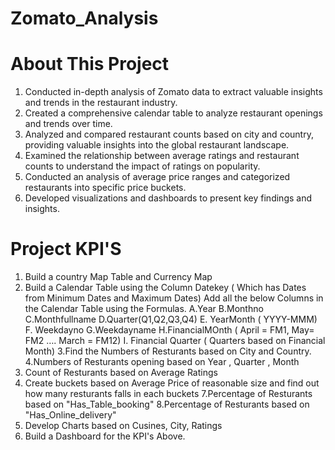 # Zomato_Analysis

# About This Project 
1) Conducted in-depth analysis of Zomato data to extract valuable insights and trends in the restaurant industry.
2) Created a comprehensive calendar table to analyze restaurant openings and trends over time.
3) Analyzed and compared restaurant counts based on city and country, providing valuable insights into the global restaurant landscape.
4) Examined the relationship between average ratings and restaurant counts to understand the impact of ratings on popularity.
5) Conducted an analysis of average price ranges and categorized restaurants into specific price buckets.
6) Developed visualizations and dashboards to present key findings and insights.


# Project KPI'S

1. Build a country Map Table and Currency Map
2. Build a Calendar Table using the Column Datekey ( Which has Dates from Minimum Dates and Maximum Dates)
  Add all the below Columns in the Calendar Table using the Formulas.
   A.Year
   B.Monthno
   C.Monthfullname
   D.Quarter(Q1,Q2,Q3,Q4)
   E. YearMonth ( YYYY-MMM)
   F. Weekdayno
   G.Weekdayname
   H.FinancialMOnth ( April = FM1, May= FM2  …. March = FM12)
   I. Financial Quarter ( Quarters based on Financial Month)
3.Find the Numbers of Resturants based on City and Country.
4.Numbers of Resturants opening based on Year , Quarter , Month
5. Count of Resturants based on Average Ratings
6. Create buckets based on Average Price of reasonable size and find out how many resturants falls in each buckets
7.Percentage of Resturants based on "Has_Table_booking"
8.Percentage of Resturants based on "Has_Online_delivery"
9. Develop Charts based on Cusines, City, Ratings
10. Build a Dashboard for the KPI's Above.
